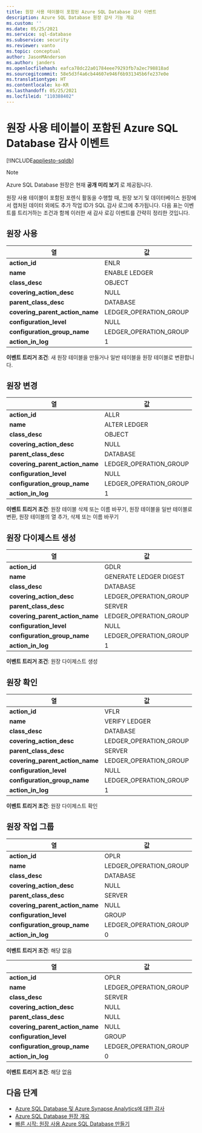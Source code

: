 ```yaml
---
title: 원장 사용 테이블이 포함된 Azure SQL Database 감사 이벤트
description: Azure SQL Database 원장 감사 기능 개요
ms.custom: ''
ms.date: 05/25/2021
ms.service: sql-database
ms.subservice: security
ms.reviewer: vanto
ms.topic: conceptual
author: JasonMAnderson
ms.author: janders
ms.openlocfilehash: eafca78dc22a01784eee79293fb7a2ec798818ad
ms.sourcegitcommit: 58e5d3f4a6cb44607e946f6b931345b6fe237e0e
ms.translationtype: HT
ms.contentlocale: ko-KR
ms.lasthandoff: 05/25/2021
ms.locfileid: "110388402"
---
```

# <a name="azure-sql-database-audit-events-with-ledger-enabled-tables"></a>원장 사용 테이블이 포함된 Azure SQL Database 감사 이벤트

[!INCLUDE[appliesto-sqldb](../includes/appliesto-sqldb.md)]

> [!NOTE]
> Azure SQL Database 원장은 현재 **공개 미리 보기** 로 제공됩니다.

원장 사용 테이블이 포함된 포렌식 활동을 수행할 때, 원장 보기 및 데이터베이스 원장에서 캡처된 데이터 외에도 추가 작업 ID가 SQL 감사 로그에 추가됩니다.  다음 표는 이벤트를 트리거하는 조건과 함께 이러한 새 감사 로깅 이벤트를 간략히 정리한 것입니다.

## <a name="enable-ledger"></a>원장 사용

| 열 | 값 |
|--|--|
| **action_id** | ENLR |
| **name** | ENABLE LEDGER  |
| **class_desc** | OBJECT |
| **covering_action_desc** | NULL |
| **parent_class_desc** | DATABASE |
| **covering_parent_action_name** | LEDGER_OPERATION_GROUP |
| **configuration_level** | NULL |
| **configuration_group_name** | LEDGER_OPERATION_GROUP |
| **action_in_log** | 1 |

**이벤트 트리거 조건**: 새 원장 테이블을 만들거나 일반 테이블을 원장 테이블로 변환합니다.

## <a name="alter-ledger"></a>원장 변경

| 열 | 값 |
|--|--|
| **action_id** | ALLR |
| **name** | ALTER LEDGER |
| **class_desc** | OBJECT |
| **covering_action_desc** | NULL |
| **parent_class_desc** | DATABASE |
| **covering_parent_action_name** | LEDGER_OPERATION_GROUP |
| **configuration_level** | NULL |
| **configuration_group_name** | LEDGER_OPERATION_GROUP |
| **action_in_log** | 1 |

**이벤트 트리거 조건**: 원장 테이블 삭제 또는 이름 바꾸기, 원장 테이블을 일반 테이블로 변환, 원장 테이블의 열 추가, 삭제 또는 이름 바꾸기


## <a name="generate-ledger-digest"></a>원장 다이제스트 생성

| 열 | 값 |
|--|--|
| **action_id** | GDLR |
| **name** | GENERATE LEDGER DIGEST |
| **class_desc** | DATABASE |
| **covering_action_desc** | LEDGER_OPERATION_GROUP |
| **parent_class_desc** | SERVER |
| **covering_parent_action_name** | LEDGER_OPERATION_GROUP |
| **configuration_level** | NULL |
| **configuration_group_name** | LEDGER_OPERATION_GROUP  |
| **action_in_log** | 1 |

**이벤트 트리거 조건**: 원장 다이제스트 생성

## <a name="verify-ledger"></a>원장 확인

| 열 | 값 |
|--|--|
| **action_id** | VFLR |
| **name** | VERIFY LEDGER |
| **class_desc** | DATABASE |
| **covering_action_desc** | LEDGER_OPERATION_GROUP |
| **parent_class_desc** | SERVER |
| **covering_parent_action_name** | LEDGER_OPERATION_GROUP |
| **configuration_level** | NULL |
| **configuration_group_name** | LEDGER_OPERATION_GROUP |
| **action_in_log** | 1 |

**이벤트 트리거 조건**: 원장 다이제스트 확인

## <a name="ledger-operation-group"></a>원장 작업 그룹

| 열 | 값 |
|--|--|
| **action_id** | OPLR |
| **name** | LEDGER_OPERATION_GROUP |
| **class_desc** | DATABASE |
| **covering_action_desc** | NULL |
| **parent_class_desc** | SERVER |
| **covering_parent_action_name** | NULL |
| **configuration_level** | GROUP |
| **configuration_group_name** | LEDGER_OPERATION_GROUP |
| **action_in_log** | 0 |

**이벤트 트리거 조건**: 해당 없음

| 열 | 값 |
|--|--|
| **action_id** | OPLR |
| **name** | LEDGER_OPERATION_GROUP |
| **class_desc** | SERVER |
| **covering_action_desc** | NULL |
| **parent_class_desc** | NULL |
| **covering_parent_action_name** | NULL |
| **configuration_level** | GROUP |
| **configuration_group_name** | LEDGER_OPERATION_GROUP |
| **action_in_log** | 0 |

**이벤트 트리거 조건**: 해당 없음 

## <a name="next-steps"></a>다음 단계

- [Azure SQL Database 및 Azure Synapse Analytics에 대한 감사](auditing-overview.md)
- [Azure SQL Database 원장 개요](ledger-overview.md)
- [빠른 시작: 원장 사용 Azure SQL Database 만들기](ledger-create-a-single-database-with-ledger-enabled.md)
